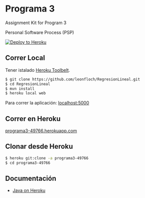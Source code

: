 # Programa 3

Assignment Kit for Program 3

Personal Software Process (PSP)

[![Deploy to Heroku](https://www.herokucdn.com/deploy/button.png)](https://heroku.com/deploy)

## Correr Local

Tener istalado [Heroku Toolbelt](https://toolbelt.heroku.com/).

```sh
$ git clone https://github.com/leonfloch/RegresionLineal.git
$ cd RegresionLineal
$ mvn install
$ heroku local web
```

Para correr la aplicación: [localhost:5000](http://localhost:5000/)

## Correr en Heroku

[programa3-49766.herokuapp.com](http://programa3-49766.herokuapp.com)



## Clonar desde Heroku

```sh
$ heroku git:clone -a programa3-49766
$ cd programa3-49766
```

## Documentación

- [Java on Heroku](https://devcenter.heroku.com/categories/java)
